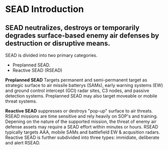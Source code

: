 # SEAD Introduction

## SEAD neutralizes, destroys or temporarily degrades surface-based enemy air defenses by destruction or disruptive means.

SEAD is divided into two primary categories.
* Preplanned SEAD.
* Reactive SEAD (RSEAD)

**Preplanned SEAD** Targets permanent and semi-permanent target as strategic surface to air missile batterys (SAMs), early warning systems (EW) and ground control intercept (GCI) radar sites, C3 nodes, and passive detection systems. Preplanned SEAD may also target moveable or mobile threat systems.

**Reactive SEAD** suppresses or destroys "pop-up" surface to air threats. RSEAD missions are time sensitive and rely heavily on SOP's and training. Depening on the nature of the supported mission, the threat of enemy air defense assets may require a SEAD effort within minutes or hours. RSEAD typically targets AAA, mobile SAMs and battlefield EW & acqusition radars. Reactive SEAD is further subdivided into three types: immidiate, deliberate and alert RSEAD.
 

